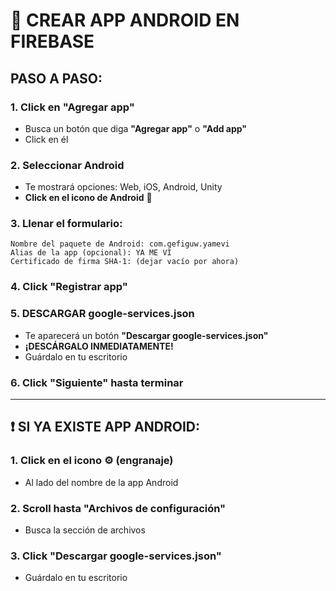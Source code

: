# 🤖 CREAR APP ANDROID EN FIREBASE

## PASO A PASO:

### 1. Click en "Agregar app"
- Busca un botón que diga **"Agregar app"** o **"Add app"**
- Click en él

### 2. Seleccionar Android
- Te mostrará opciones: Web, iOS, Android, Unity
- **Click en el icono de Android** 🤖

### 3. Llenar el formulario:
```
Nombre del paquete de Android: com.gefiguw.yamevi
Alias de la app (opcional): YA ME VI
Certificado de firma SHA-1: (dejar vacío por ahora)
```

### 4. Click "Registrar app"

### 5. DESCARGAR google-services.json
- Te aparecerá un botón **"Descargar google-services.json"**
- **¡DESCÁRGALO INMEDIATAMENTE!**
- Guárdalo en tu escritorio

### 6. Click "Siguiente" hasta terminar

---

## ❗ SI YA EXISTE APP ANDROID:

### 1. Click en el icono ⚙️ (engranaje)
- Al lado del nombre de la app Android

### 2. Scroll hasta "Archivos de configuración"
- Busca la sección de archivos

### 3. Click "Descargar google-services.json"
- Guárdalo en tu escritorio
